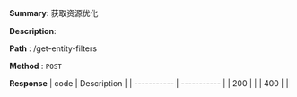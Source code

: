 **Summary**: 获取资源优化

**Description**:

**Path** : /get-entity-filters

**Method** : `POST`

**Response**
| code      | Description |
| ----------- | ----------- |
|  200   |       |
|  400   |       |

